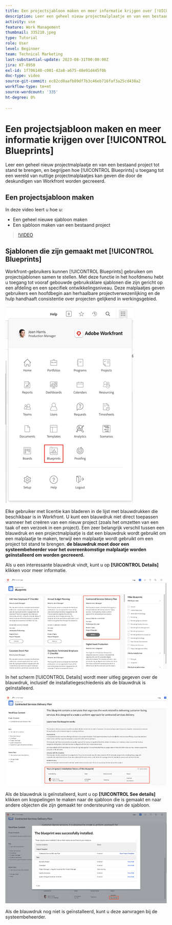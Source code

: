 ```yaml
---
title: Een projectsjabloon maken en meer informatie krijgen over [!UICONTROL Blueprints]
description: Leer een geheel nieuw projectmalplaatje en van een bestaand project tot stand te brengen, en begrijpen hoe [!UICONTROL Blueprints] u toegang tot een wereld van nuttige projectmalplaatjes kan geven die door de deskundigen van Workfront worden gecreeerd.
activity: use
feature: Work Management
thumbnail: 335210.jpeg
type: Tutorial
role: User
level: Beginner
team: Technical Marketing
last-substantial-update: 2023-08-31T00:00:00Z
jira: KT-8950
exl-id: 1f706148-c001-42a8-a675-48e91d445f0b
doc-type: video
source-git-commit: ec82cd0aafb89df7b3c46eb716faf3a25cd438a2
workflow-type: tm+mt
source-wordcount: '335'
ht-degree: 0%

---
```


# Een projectsjabloon maken en meer informatie krijgen over [!UICONTROL Blueprints]

Leer een geheel nieuw projectmalplaatje en van een bestaand project tot stand te brengen, en begrijpen hoe [!UICONTROL Blueprints] u toegang tot een wereld van nuttige projectmalplaatjes kan geven die door de deskundigen van Workfront worden gecreeerd.

## Een projectsjabloon maken

In deze video leert u hoe u:

* Een geheel nieuwe sjabloon maken
* Een sjabloon maken van een bestaand project

>[!VIDEO](https://video.tv.adobe.com/v/335210/?quality=12&learn=on)

## Sjablonen die zijn gemaakt met [!UICONTROL Blueprints]

Workfront-gebruikers kunnen [!UICONTROL Blueprints] gebruiken om projectsjablonen samen te stellen. Met deze functie in het hoofdmenu hebt u toegang tot vooraf gebouwde gebruiksklare sjablonen die zijn gericht op een afdeling en een specifiek ontwikkelingsniveau. Deze malplaatjes geven gebruikers een hoofdbegin aan herhaalbare projectverwezenlijking en de hulp handhaaft consistentie over projecten gelijkend in werkingsgebied.

![ Blauwdrukken in Hoofdmenu ](assets/pt-blueprints-01.png)

Elke gebruiker met licentie kan bladeren in de lijst met blauwdrukken die beschikbaar is in Workfront. U kunt een blauwdruk niet direct toepassen wanneer het creëren van een nieuw project (zoals het omzetten van een taak of een verzoek in een project). Een zeer belangrijk verschil tussen een blauwdruk en een projectmalplaatje is dat een blauwdruk wordt gebruikt om een malplaatje te maken, terwijl een malplaatje wordt gebruikt om een project tot stand te brengen. **de blauwdruk moet door een systeembeheerder voor het overeenkomstige malplaatje worden geïnstalleerd om worden gecreeerd.**

Als u een interessante blauwdruk vindt, kunt u op **[!UICONTROL Details]** klikken voor meer informatie.

![ Lijst van blauwdrukken ](assets/pt-blueprints-02.png)

In het scherm [!UICONTROL Details] wordt meer uitleg gegeven over de blauwdruk, inclusief de installatiegeschiedenis als de blauwdruk is geïnstalleerd.

![ Details over het gebruik van een blauwdruk ](assets/pt-blueprints-03.png)

Als de blauwdruk is geïnstalleerd, kunt u op **[!UICONTROL See details]** klikken om koppelingen te maken naar de sjabloon die is gemaakt en naar andere objecten die zijn gemaakt ter ondersteuning van de sjabloon.

![ Details over de installatie van een blauwdruk ](assets/pt-blueprints-04.png)

Als de blauwdruk nog niet is geïnstalleerd, kunt u deze aanvragen bij de systeembeheerder.

